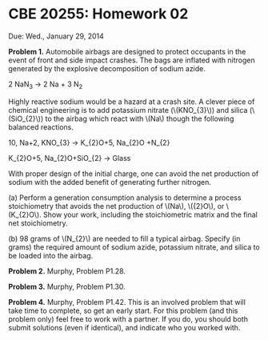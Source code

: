# CBE 20255: Homework 02 #
Due: Wed., January 29, 2014

**Problem 1.** Automobile airbags are designed to protect occupants in the event of front and side impact crashes. 
The bags are inflated with nitrogen generated by the explosive decomposition of sodium azide. 

2 NaN<sub>3</sub> &rarr; 2 Na + 3 N<sub>2</sub>

Highly reactive sodium would be a hazard at a crash site. 
A clever piece of chemical engineering is to add potassium nitrate (\\(KNO_{3}\\)) and silica (\\(SiO_{2}\\)) to the airbag which react with \\(Na\\) though the following balanced reactions.

10\, Na+2\, KNO_{3} &rarr; K_{2}O+5\, Na_{2}O +N_{2}

K_{2}O+5\, Na_{2}O+SiO_{2} &rarr; Glass

With proper design of the initial charge, one can avoid the net production of sodium with the added benefit of generating further nitrogen. 

(a) Perform a generation consumption analysis to determine a process stoichiometry that avoids the net production of \\(Na\\), \\({2}O\\), or \\(K_{2}O\\). Show your work, including the stoichiometric matrix and the final net stoichiometry.

(b) 98 grams of \\(N_{2}\\) are needed to fill a typical airbag. Specify (in grams) the required amount of sodium azide, potassium nitrate, and silica to be loaded into the airbag.

**Problem 2.** Murphy, Problem P1.28.

**Problem 3.** Murphy, Problem P1.30. 

**Problem 4.** Murphy, Problem P1.42. This is an involved problem that will take time to complete, so get an early start. For this problem (and this problem only) feel free to work with a partner. If you do, you should both submit solutions (even if identical), and indicate who you worked with.







